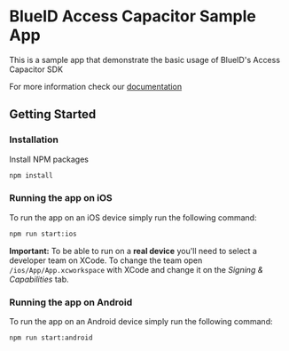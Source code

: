 # BlueID Access Capacitor Sample App

This is a sample app that demonstrate the basic usage of BlueID's Access Capacitor SDK

For more information check our [documentation](https://community.blue-id.com/documentation)

## Getting Started

### Installation

Install NPM packages
   ```sh
   npm install
   ```
   
### Running the app on iOS
To run the app on an iOS device simply run the following command:

   ```sh
   npm run start:ios
   ```

**Important:** To be able to run on a **real device** you'll need to select a developer team on XCode. To change the team open `/ios/App/App.xcworkspace` with XCode and change it on the *Signing & Capabilities* tab.
 
### Running the app on Android
To run the app on an Android device simply run the following command:
   ```sh
   npm run start:android
   ```
 